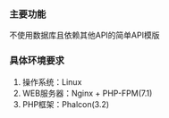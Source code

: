 ### 主要功能

不使用数据库且依赖其他API的简单API模版

### 具体环境要求

1. 操作系统：Linux
2. WEB服务器：Nginx + PHP-FPM(7.1)
3. PHP框架：Phalcon(3.2)
